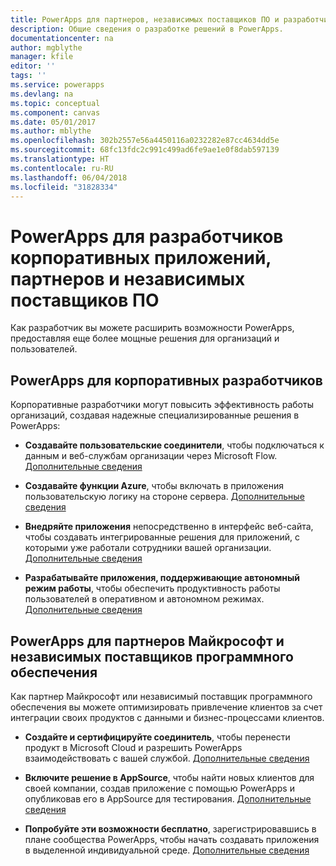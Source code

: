 ```yaml
---
title: PowerApps для партнеров, независимых поставщиков ПО и разработчиков корпоративных решений | Документация Майкрософт
description: Общие сведения о разработке решений в PowerApps.
documentationcenter: na
author: mgblythe
manager: kfile
editor: ''
tags: ''
ms.service: powerapps
ms.devlang: na
ms.topic: conceptual
ms.component: canvas
ms.date: 05/01/2017
ms.author: mblythe
ms.openlocfilehash: 302b2557e56a4450116a0232282e87cc4634dd5e
ms.sourcegitcommit: 68fc13fdc2c991c499ad6fe9ae1e0f8dab597139
ms.translationtype: HT
ms.contentlocale: ru-RU
ms.lasthandoff: 06/04/2018
ms.locfileid: "31828334"
---
```

# <a name="powerapps-for-enterprise-developers-partners-and-isvs"></a>PowerApps для разработчиков корпоративных приложений, партнеров и независимых поставщиков ПО

Как разработчик вы можете расширить возможности PowerApps, предоставляя еще более мощные решения для организаций и пользователей.

## <a name="powerapps-for-enterprise-developers"></a>PowerApps для корпоративных разработчиков

Корпоративные разработчики могут повысить эффективность работы организаций, создавая надежные специализированные решения в PowerApps:

- **Создавайте пользовательские соединители**, чтобы подключаться к данным и веб-службам организации через Microsoft Flow. [Дополнительные сведения](https://docs.microsoft.com/connectors/custom-connectors/)

- **Создавайте функции Azure**, чтобы включать в приложения пользовательскую логику на стороне сервера. [Дополнительные сведения](https://docs.microsoft.com/azure/azure-functions/functions-powerapps-scenario)

- **Внедряйте приложения** непосредственно в интерфейс веб-сайта, чтобы создавать интегрированные решения для приложений, с которыми уже работали сотрудники вашей организации. [Дополнительные сведения](embed-apps-dev.md)

- **Разрабатывайте приложения, поддерживающие автономный режим работы**, чтобы обеспечить продуктивность работы пользователей в оперативном и автономном режимах. [Дополнительные сведения](offline-apps.md)

## <a name="powerapps-for-isvs-and-microsoft-partners"></a>PowerApps для партнеров Майкрософт и независимых поставщиков программного обеспечения

Как партнер Майкрософт или независимый поставщик программного обеспечения вы можете оптимизировать привлечение клиентов за счет интеграции своих продуктов с данными и бизнес-процессами клиентов.

- **Создайте и сертифицируйте соединитель**, чтобы перенести продукт в Microsoft Cloud и разрешить PowerApps взаимодействовать с вашей службой. [Дополнительные сведения](https://docs.microsoft.com/connectors/custom-connectors/submit-certification)

- **Включите решение в AppSource**, чтобы найти новых клиентов для своей компании, создав приложение с помощью PowerApps и опубликовав его в AppSource для тестирования. [Дополнительные сведения](dev-appsource-test-drive.md)

- **Попробуйте эти возможности бесплатно**, зарегистрировавшись в плане сообщества PowerApps, чтобы начать создавать приложения в выделенной индивидуальной среде. [Дополнительные сведения](../dev-community-plan.md)